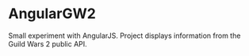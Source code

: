 AngularGW2
==========

Small experiment with AngularJS. Project displays information from the Guild Wars 2 public API.
